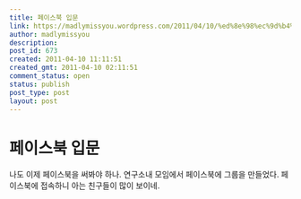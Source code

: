 ```yaml
---
title: 페이스북 입문
link: https://madlymissyou.wordpress.com/2011/04/10/%ed%8e%98%ec%9d%b4%ec%8a%a4%eb%b6%81-%ec%9e%85%eb%ac%b8/
author: madlymissyou
description: 
post_id: 673
created: 2011-04-10 11:11:51
created_gmt: 2011-04-10 02:11:51
comment_status: open
status: publish
post_type: post
layout: post
---
```


# 페이스북 입문

나도 이제 페이스북을 써봐야 하나. 연구소내 모임에서 페이스북에 그룹을 만들었다. 페이스북에 접속하니 아는 친구들이 많이 보이네.